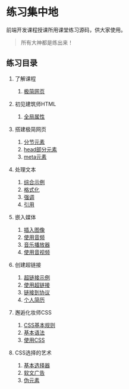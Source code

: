 # 练习集中地
前端开发课程授课所用课堂练习源码，供大家使用。

> 所有大神都是练出来！

## 练习目录

1. 了解课程
	1. [极简网页](//zptcsoft.github.io/h/01/index.html)
2. 初见建筑师HTML
	1. [全局属性](//zptcsoft.github.io/h/02/global%20attributes.html)
3. 搭建极简网页
   1. [分节元素](//zptcsoft.github.io/h/03/blog.html)
   2. [head部分元素](//zptcsoft.github.io/h/03/test.html)
   3. [meta元素](//zptcsoft.github.io/h/03/meta.html)
4. 处理文本
   1. [综合示例](//zptcsoft.github.io/h/04/test.html)
   3. [格式化](//zptcsoft.github.io/h/04/format.html)
   4. [强调](//zptcsoft.github.io/h/04/em.html)
   5. [引用](//zptcsoft.github.io/h/04/cite.html)
5. 嵌入媒体
   1. [插入图像](//zptcsoft.github.io/h/05/img.html)
   2. [使用音频](//zptcsoft.github.io/h/05/audio.html)
   2. [音乐播放器](//zptcsoft.github.io/h/05/audio2.html)
   3. [使用音视频](//zptcsoft.github.io/h/05/samp.html)
6. 创建超链接
   1. [超链接示例](//zptcsoft.github.io/h/06/01.html)
   2. [使用超链接](//zptcsoft.github.io/h/06/02.html)
   3. [链接到协议](//zptcsoft.github.io/h/06/mobile.html)
   4. [个人简历](//zptcsoft.github.io/h/06/person.html)

7. 邂逅化妆师CSS
   1. [CSS基本规则](//zptcsoft.github.io/h/07/rule.html)
   2. [基本语法](//zptcsoft.github.io/h/07/samp.html)
   3. [使用CSS](//zptcsoft.github.io/h/07/use.html)
8. CSS选择的艺术
   1. [基本选择器](//zptcsoft.github.io/h/08/simple.html)
   2. [软文广告](//zptcsoft.github.io/h/08/ad.html)
   2. [伪元素](//zptcsoft.github.io/h/08/pseudo.html)
